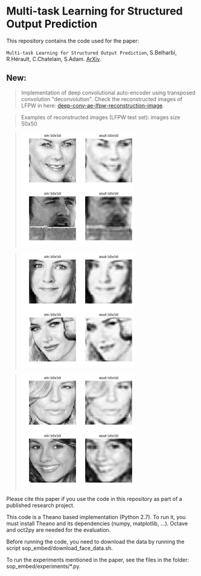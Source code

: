 # Multi-task Learning for Structured Output Prediction
This repository contains the code used for the paper: 

`Multi-task Learning for Structured Output Prediction`, S.Belharbi, R.Hérault, C.Chatelain, S.Adam. [ArXiv](https://arxiv.org/abs/1504.07550).
## New:
> Implementation of deep convolutional auto-encoder using transposed convolution "deconvolution". Check the reconstructed images of LFPW in here:   [deep-conv-ae-lfpw-reconstruction-image](https://github.com/sbelharbi/structured-output-ae/tree/master/inout/deep-conv-ae-lfpw-reconstruction-image).

> Examples of reconstructed images (LFPW test set): images size 50x50

> <img src="./inout/deep-conv-ae-lfpw-reconstruction-image/0.png" alt="Drawing" width="300" height="150"/> <img src="./inout/deep-conv-ae-lfpw-reconstruction-image/10.png" alt="Drawing" width="300" height="150"/>

><img src="./inout/deep-conv-ae-lfpw-reconstruction-image/11.png" alt="Drawing" width="300" height="150"/> <img src="./inout/deep-conv-ae-lfpw-reconstruction-image/14.png" alt="Drawing" width="300" height="150"/>

><img src="./inout/deep-conv-ae-lfpw-reconstruction-image/19.png" alt="Drawing" width="300" height="150"/> <img src="./inout/deep-conv-ae-lfpw-reconstruction-image/21.png" alt="Drawing" width="300" height="150"/>

Please cite this paper if you use the code in this repository as part of a
published research project.

This code is a Theano based implementation (Python 2.7). To run it, you must 
install Theano and its dependencies (numpy, matplotlib, ...). Octave and oct2py
are needed for the evaluation.

Before running the code, you need to download the data by running the script
sop_embed/download_face_data.sh.

To run the experiments mentioned in the paper, see the files in the folder:
sop_embed/experiments/*.py.


